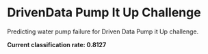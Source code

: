 # DrivenData Pump It Up Challenge
Predicting water pump failure for Driven Data Pump it Up challenge.

**Current classification rate: 0.8127**


